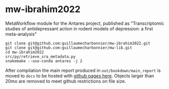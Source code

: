 # mw-ibrahim2022

MetaWorkflow module for the Antares project, published as "Transcriptomic studies of antidepressant action in rodent models of
depression: a first meta-analysis"

```
git clone git@github.com:guillaumecharbonnier/mw-ibrahim2022.git
git clone git@github.com:guillaumecharbonnier/mw-lib.git
cd mw-ibrahim2022
src/py/retrieve_sra_metadata.py
snakemake --use-conda antares -j 2
```

After compilation the main report produced in `out/bookdown/main_report` is moved to `docs` to be hosted with [github pages here](https://guillaumecharbonnier.github.io/mw-ibrahim2022). Objects larger than 20mo are removed to meet github restrictions on file size.